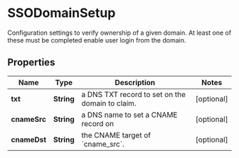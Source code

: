 

# SSODomainSetup

Configuration settings to verify ownership of a given domain. At least one of these must be completed enable user login from the domain. 

## Properties

| Name | Type | Description | Notes |
|------------ | ------------- | ------------- | -------------|
|**txt** | **String** | a DNS TXT record to set on the domain to claim. |  [optional] |
|**cnameSrc** | **String** | a DNS name to set a CNAME record on |  [optional] |
|**cnameDst** | **String** | the CNAME target of &#x60;cname_src&#x60;. |  [optional] |



